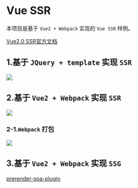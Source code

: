 # Vue SSR

本项目是基于 `Vue2 + Webpack` 实现的 `Vue SSR` 样例。

[Vue2.0 SSR官方文档](https://v2.ssr.vuejs.org/)

## 1.基于 `JQuery + template` 实现 `SSR`

![](https://raw.githubusercontent.com/oneyoung19/vuepress-blog-img/Not-Count-Contribution/img/SSR-Template.png)

## 2.基于 `Vue2 + Webpack` 实现 `SSR`

![](https://raw.githubusercontent.com/oneyoung19/vuepress-blog-img/Not-Count-Contribution/img/SSR-Vue.png)

### 2-1.`Webpack` 打包

![](https://raw.githubusercontent.com/oneyoung19/vuepress-blog-img/Not-Count-Contribution/img/20240902175441.png)

## 3.基于 `Vue2 + Webpack` 实现 `SSG`

[prerender-spa-plugin](https://github.com/chrisvfritz/prerender-spa-plugin)
